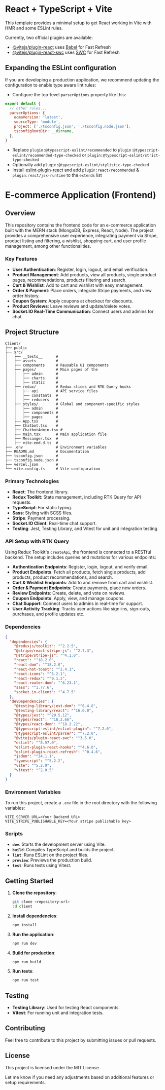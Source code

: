 # React + TypeScript + Vite

This template provides a minimal setup to get React working in Vite with HMR and some ESLint rules.

Currently, two official plugins are available:

- [@vitejs/plugin-react](https://github.com/vitejs/vite-plugin-react/blob/main/packages/plugin-react/README.md) uses [Babel](https://babeljs.io/) for Fast Refresh
- [@vitejs/plugin-react-swc](https://github.com/vitejs/vite-plugin-react-swc) uses [SWC](https://swc.rs/) for Fast Refresh

## Expanding the ESLint configuration

If you are developing a production application, we recommend updating the configuration to enable type aware lint rules:

- Configure the top-level `parserOptions` property like this:

```js
export default {
  // other rules...
  parserOptions: {
    ecmaVersion: 'latest',
    sourceType: 'module',
    project: ['./tsconfig.json', './tsconfig.node.json'],
    tsconfigRootDir: __dirname,
  },
}
```

- Replace `plugin:@typescript-eslint/recommended` to `plugin:@typescript-eslint/recommended-type-checked` or `plugin:@typescript-eslint/strict-type-checked`
- Optionally add `plugin:@typescript-eslint/stylistic-type-checked`
- Install [eslint-plugin-react](https://github.com/jsx-eslint/eslint-plugin-react) and add `plugin:react/recommended` & `plugin:react/jsx-runtime` to the `extends` list

# E-commerce Application (Frontend)

## Overview

This repository contains the frontend code for an e-commerce application built with the MERN stack (MongoDB, Express, React, Node). The project provides a comprehensive user experience, integrating payment via Stripe, product listing and filtering, a wishlist, shopping cart, and user profile management, among other functionalities.

### Key Features
- **User Authentication**: Register, login, logout, and email verification.
- **Product Management**: Add products, view all products, single product pages, recommendations, products filtering and search.
- **Cart & Wishlist**: Add to cart and wishlist with easy management.
- **Order & Payment**: Place orders, integrate Stripe payments, and view order history.
- **Coupon System**: Apply coupons at checkout for discounts.
- **Product Reviews**: Leave reviews and update/delete votes.
- **Socket.IO Real-Time Communication**: Connect users and admins for chat.

## Project Structure

```folder structure
Client/
├── public
├── src/
│   ├── __tests__      # 
│   ├── assets         # 
│   ├── components     # Reusable UI components
│   ├── pages/         # Main pages of the 
│   │   ├── admin      # 
│   │   ├── charts     # 
│   │   ├── static     # 
│   ├── redux/         # Redux slices and RTK Query hooks
│   │   ├── api        # API service files
│   │   ├── constants  # 
│   │   ├── reducers   # 
│   ├── styles/        # Global and component-specific styles
│   │   ├── admin      # 
│   │   ├── components # 
│   │   ├── pages      # 
│   ├── App.tsx        # 
│   ├── Chatbot.tsx    # 
│   ├── ChatbotAdmin.tsx # 
│   ├── main.tsx       # Main application file
│   ├── Messanger.tsx  # 
│   ├── vite-end.d.ts  # 
├── .env               # Environment variables
├── README.md          # Documentation
├── tsconfig.json      # 
├── tsconfig.node.json # 
├── vercel.json        # 
└── vite.config.ts     # Vite configuration
```

### Primary Technologies
- **React**: The frontend library.
- **Redux Toolkit**: State management, including RTK Query for API requests.
- **TypeScript**: For static typing.
- **Sass**: Styling with SCSS files.
- **Stripe**: Payment processing.
- **Socket.IO Client**: Real-time chat support.
- **Testing**: Jest, Testing Library, and Vitest for unit and integration testing.

### API Setup with RTK Query

Using Redux Toolkit's `createApi`, the frontend is connected to a RESTful backend. The setup includes queries and mutations for various endpoints:

- **Authentication Endpoints**: Register, login, logout, and verify email.
- **Product Endpoints**: Fetch all products, fetch single products, add products, product recommendations, and search.
- **Cart & Wishlist Endpoints**: Add to and remove from cart and wishlist.
- **Order & Payment Endpoints**: Create payments, place new orders.
- **Review Endpoints**: Create, delete, and vote on reviews.
- **Coupon Endpoints**: Apply, view, and manage coupons.
- **Chat Support**: Connect users to admins in real-time for support.
- **User Activity Tracking**: Tracks user actions like sign-ins, sign-outs, purchases, and profile updates etc.

### Dependencies

```json
{
  "dependencies": {
    "@reduxjs/toolkit": "^2.2.5",
    "@stripe/react-stripe-js": "^2.7.3",
    "@stripe/stripe-js": "^4.1.0",
    "react": "^18.2.0",
    "react-dom": "^18.2.0",
    "react-hot-toast": "^2.4.1",
    "react-icons": "^5.2.1",
    "react-redux": "^9.1.2",
    "react-router-dom": "^6.23.1",
    "sass": "^1.77.6",
    "socket.io-client": "^4.7.5"
  },
  "devDependencies": {
    "@testing-library/jest-dom": "^6.4.8",
    "@testing-library/react": "^16.0.0",
    "@types/jest": "^29.5.12",
    "@types/react": "^18.2.66",
    "@types/react-dom": "^18.2.22",
    "@typescript-eslint/eslint-plugin": "^7.2.0",
    "@typescript-eslint/parser": "^7.2.0",
    "@vitejs/plugin-react-swc": "^3.5.0",
    "eslint": "^8.57.0",
    "eslint-plugin-react-hooks": "^4.6.0",
    "eslint-plugin-react-refresh": "^0.4.6",
    "jsdom": "^24.1.1",
    "typescript": "^5.2.2",
    "vite": "^5.2.0",
    "vitest": "^2.0.5"
  }
}
```

### Environment Variables

To run this project, create a `.env` file in the root directory with the following variables:

```plaintext
VITE_SERVER_URL=<Your Backend URL>
VITE_STRIPE_PUBLISHABLE_KEY=<Your stripe publishable key>
```

### Scripts

- **`dev`**: Starts the development server using Vite.
- **`build`**: Compiles TypeScript and builds the project.
- **`lint`**: Runs ESLint on the project files.
- **`preview`**: Previews the production build.
- **`test`**: Runs tests using Vitest.

## Getting Started

1. **Clone the repository**:
    ```bash
    git clone <repository-url>
    cd client
    ```

2. **Install dependencies**:
    ```bash
    npm install
    ```

3. **Run the application**:
    ```bash
    npm run dev
    ```

4. **Build for production**:
    ```bash
    npm run build
    ```

5. **Run tests**:
    ```bash
    npm run test
    ```

## Testing

- **Testing Library**: Used for testing React components.
- **Vitest**: For running unit and integration tests.

## Contributing

Feel free to contribute to this project by submitting issues or pull requests.

## License

This project is licensed under the MIT License.

Let me know if you need any adjustments based on additional features or setup requirements.